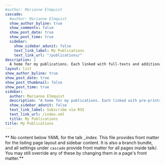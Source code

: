 ```yaml
---
#author: Marianne Elmquist
cascade:
  #author: Marianne Elmquist
  show_author_byline: true
  show_comments: false
  show_post_date: true
  show_post_time: true
  sidebar:
    show_sidebar_adunit: false
    text_link_label: My Publications
    text_link_url: "/publications/"
description: |
  A home for my publications. Each linked with full-texts and additional materials where applicable. 
layout: list
show_author_byline: true
show_post_date: true
show_post_thumbnail: false
show_post_time: true
sidebar:
  author: Marianne Elmquist
  description: "A home for my publications. Each linked with pre-prints and additional materials where applicable. "
  show_sidebar_adunit: false
  text_link_label: Subscribe via RSS
  text_link_url: /index.xml
  title: My Publications
title: My Publications
---
```


** No content below YAML for the talk _index. This file provides front matter for the listing page layout and sidebar content. It is also a branch bundle, and all settings under `cascade` provide front matter for all pages inside talk/. You may still override any of these by changing them in a page's front matter.**
